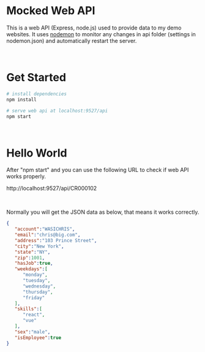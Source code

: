 # Mocked Web API #

This is a web API (Express, node.js) used to provide data to my  demo websites. It uses [nodemon](https://github.com/remy/nodemon) to monitor any changes in api folder (settings in nodemon.json) and automatically restart the server.

<br>

# Get Started #


``` bash
# install dependencies
npm install

# serve web api at localhost:9527/api
npm start
```

<br>

# Hello World #

After "npm start" and you can use the following URL to check if web API works properly.

http://localhost:9527/api/CR000102

<br>

Normally you will get the JSON data as below, that means it works correctly.

``` json
{  
   "account":"WASICHRIS",
   "email":"chris@big.com",
   "address":"103 Prince Street",
   "city":"New York",
   "state":"NY",
   "zip":1001,
   "hasJob":true,
   "weekdays":[  
      "monday",
      "tuesday",
      "wednesday",
      "thursday",
      "friday"
   ],
   "skills":[  
      "react",
      "vue"
   ],
   "sex":"male",
   "isEmployee":true
}
```
